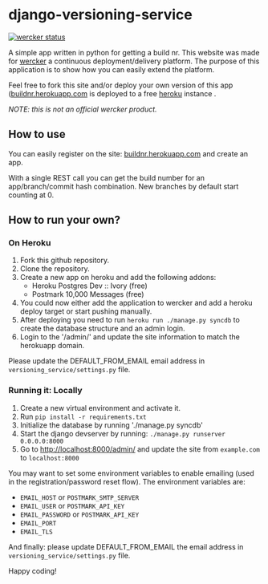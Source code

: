 django-versioning-service
=========================

[![wercker status](https://app.wercker.com/status/202bf54a2298603b81477fc5ddf49c2d/m "wercker status")](https://app.wercker.com/project/bykey/202bf54a2298603b81477fc5ddf49c2d)

A simple app written in python for getting a build nr. This website was made
for [wercker](https://wercker.com) a continuous deployment/delivery platform.
The purpose of this application is to show how you can easily extend the
platform.


Feel free to fork this site and/or deploy your own version of this app
([buildnr.herokuapp.com](http://buildnr.herokuapp.com) is deployed to a free
[heroku](http://heroku.com) instance .

_NOTE: this is not an official wercker product._

## How to use ##

You can easily register on the site: [buildnr.herokuapp.com](http://buildnr.herokuapp.com/) and create
an app.

With a single REST call you can get the build number for an app/branch/commit
hash combination. New branches by default start counting at 0.


## How to run your own? ##

### On Heroku ###

1. Fork this github repository.
2. Clone the repository.
3. Create a new app on heroku and add the following addons:
    * Heroku Postgres Dev :: Ivory (free)
    * Postmark 10,000 Messages (free)
4. You could now either add the application to wercker and add a heroku deploy
target or start pushing manually.
5. After deploying you need to run `heroku run ./manage.py syncdb` to create
the database structure and an admin login.
6. Login to the '/admin/' and update the site information to match the herokuapp
 domain.

Please update the DEFAULT_FROM_EMAIL email address in
`versioning_service/settings.py` file.

### Running it: Locally ###

1. Create a new virtual environment and activate it.
2. Run `pip install -r requirements.txt`
3. Initialize the database by running './manage.py syncdb'
4. Start the django devserver by running: `./manage.py runserver 0.0.0.0:8000`
5. Go to [http://localhost:8000/admin/](http://localhost:8000/admin/) and
update the site from `example.com` to `localhost:8000`

You may want to set some environment variables to enable emailing (used in the
registration/password reset flow). The environment variables are:

* `EMAIL_HOST` or `POSTMARK_SMTP_SERVER`
* `EMAIL_USER` or `POSTMARK_API_KEY`
* `EMAIL_PASSWORD` or `POSTMARK_API_KEY`
* `EMAIL_PORT`
* `EMAIL_TLS`

And finally: please update DEFAULT_FROM_EMAIL the email address in
`versioning_service/settings.py` file.

Happy coding!